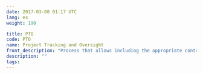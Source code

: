 ```yaml
---
date: 2017-03-08 01:17 UTC
lang: es
weight: 190

title: PTO
code: PTO
name: Project Tracking and Oversight
front_description: "Process that allows including the appropriate control mechanisms for knowing the project status and progress with performance metrics as well as decisions making based on data and establish corrective actions onto deviations in order to ensure the successful conclusion in time and budget."
description: ""
tags:
---
```

